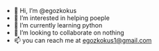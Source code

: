 - 👋 Hi, I’m @egozkokus
- 👀 I’m interested in helping poeple
- 🌱 I’m currently learning python
- 💞️ I’m looking to collaborate on nothing
- 📫 you can reach me at egozkokus1@gmail.com

<!---
egozkokus/egozkokus is a ✨ special ✨ repository because its `README.md` (this file) appears on your GitHub profile.
You can click the Preview link to take a look at your changes.
--->
